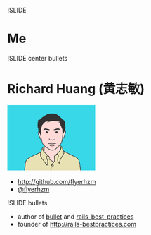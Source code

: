 !SLIDE

# Me #

!SLIDE center bullets

# Richard Huang (黄志敏) #

![Richard Huang](richard.png)

* <http://github.com/flyerhzm>
* <a href="http://twitter.com/flyerhzm">@flyerhzm</a>

!SLIDE bullets

* author of <a href="http://github.com/flyerhzm/bullet">bullet</a> and <a href="http://github.com/flyerhzm/rails_best_practices">rails_best_practices</a>
* founder of <http://rails-bestpractices.com>
